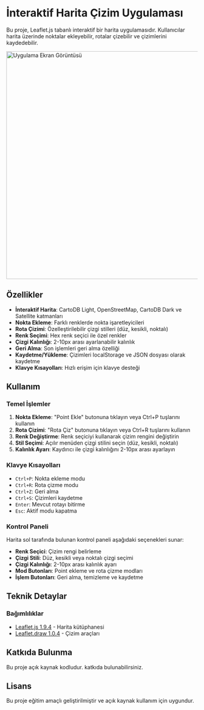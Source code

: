 # İnteraktif Harita Çizim Uygulaması

Bu proje, Leaflet.js tabanlı interaktif bir harita uygulamasıdır. Kullanıcılar harita üzerinde noktalar ekleyebilir, rotalar çizebilir ve çizimlerini kaydedebilir.



<img src="assets/image.png" alt="Uygulama Ekran Görüntüsü" width="600">

## Özellikler

- **İnteraktif Harita**: CartoDB Light, OpenStreetMap, CartoDB Dark ve Satellite katmanları
- **Nokta Ekleme**: Farklı renklerde nokta işaretleyicileri
- **Rota Çizimi**: Özelleştirilebilir çizgi stilleri (düz, kesikli, noktalı)
- **Renk Seçimi**: Hex renk seçici ile özel renkler
- **Çizgi Kalınlığı**: 2-10px arası ayarlanabilir kalınlık
- **Geri Alma**: Son işlemleri geri alma özelliği
- **Kaydetme/Yükleme**: Çizimleri localStorage ve JSON dosyası olarak kaydetme
- **Klavye Kısayolları**: Hızlı erişim için klavye desteği


## Kullanım

### Temel İşlemler

1. **Nokta Ekleme**: "Point Ekle" butonuna tıklayın veya Ctrl+P tuşlarını kullanın
2. **Rota Çizimi**: "Rota Çiz" butonuna tıklayın veya Ctrl+R tuşlarını kullanın
3. **Renk Değiştirme**: Renk seçiciyi kullanarak çizim rengini değiştirin
4. **Stil Seçimi**: Açılır menüden çizgi stilini seçin (düz, kesikli, noktalı)
5. **Kalınlık Ayarı**: Kaydırıcı ile çizgi kalınlığını 2-10px arası ayarlayın

### Klavye Kısayolları

- `Ctrl+P`: Nokta ekleme modu
- `Ctrl+R`: Rota çizme modu
- `Ctrl+Z`: Geri alma
- `Ctrl+S`: Çizimleri kaydetme
- `Enter`: Mevcut rotayı bitirme
- `Esc`: Aktif modu kapatma

### Kontrol Paneli

Harita sol tarafında bulunan kontrol paneli aşağıdaki seçenekleri sunar:

- **Renk Seçici**: Çizim rengi belirleme
- **Çizgi Stili**: Düz, kesikli veya noktalı çizgi seçimi
- **Çizgi Kalınlığı**: 2-10px arası kalınlık ayarı
- **Mod Butonları**: Point ekleme ve rota çizme modları
- **İşlem Butonları**: Geri alma, temizleme ve kaydetme

## Teknik Detaylar

### Bağımlılıklar

- [Leaflet.js 1.9.4](https://leafletjs.com/) - Harita kütüphanesi
- [Leaflet.draw 1.0.4](https://github.com/Leaflet/Leaflet.draw) - Çizim araçları



## Katkıda Bulunma

Bu proje açık kaynak kodludur. katkıda bulunabilirsiniz. 

## Lisans

Bu proje eğitim amaçlı geliştirilmiştir ve açık kaynak kullanım için uygundur.
